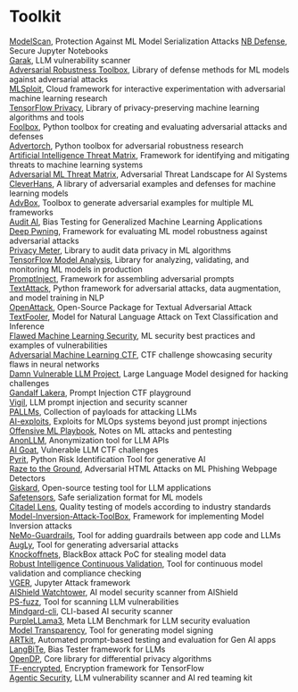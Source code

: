 # Toolkit

[ModelScan](https://github.com/protectai/modelscan), Protection Against ML Model Serialization Attacks
[NB Defense](https://nbdefense.ai), Secure Jupyter Notebooks  
[Garak](https://github.com/leondz/garak), LLM vulnerability scanner  
[Adversarial Robustness Toolbox](https://github.com/IBM/adversarial-robustness-toolbox), Library of defense methods for ML models against adversarial attacks  
[MLSploit](https://github.com/mlsploit/), Cloud framework for interactive experimentation with adversarial machine learning research  
[TensorFlow Privacy](https://github.com/tensorflow/privacy), Library of privacy-preserving machine learning algorithms and tools  
[Foolbox](https://github.com/bethgelab/foolbox), Python toolbox for creating and evaluating adversarial attacks and defenses  
[Advertorch](https://github.com/BorealisAI/advertorch), Python toolbox for adversarial robustness research  
[Artificial Intelligence Threat Matrix](https://collaborativeaicontrols.github.io/ATM/), Framework for identifying and mitigating threats to machine learning systems  
[Adversarial ML Threat Matrix](https://github.com/mitre/advmlthreatmatrix), Adversarial Threat Landscape for AI Systems  
[CleverHans](https://github.com/cleverhans-lab/cleverhans), A library of adversarial examples and defenses for machine learning models  
[AdvBox](https://github.com/advboxes/AdvBox), Toolbox to generate adversarial examples for multiple ML frameworks  
[Audit AI](https://github.com/pymetrics/audit-ai), Bias Testing for Generalized Machine Learning Applications  
[Deep Pwning](https://github.com/cchio/deep-pwning), Framework for evaluating ML model robustness against adversarial attacks  
[Privacy Meter](https://github.com/privacytrustlab/ml_privacy_meter), Library to audit data privacy in ML algorithms  
[TensorFlow Model Analysis](https://github.com/tensorflow/model-analysis), Library for analyzing, validating, and monitoring ML models in production  
[PromptInject](https://github.com/agencyenterprise/PromptInject), Framework for assembling adversarial prompts  
[TextAttack](https://github.com/QData/TextAttack), Python framework for adversarial attacks, data augmentation, and model training in NLP  
[OpenAttack](https://github.com/thunlp/OpenAttack), Open-Source Package for Textual Adversarial Attack  
[TextFooler](https://github.com/jind11/TextFooler), Model for Natural Language Attack on Text Classification and Inference  
[Flawed Machine Learning Security](https://github.com/EthicalML/fml-security), ML security best practices and examples of vulnerabilities  
[Adversarial Machine Learning CTF](https://github.com/arturmiller/adversarial_ml_ctf), CTF challenge showcasing security flaws in neural networks  
[Damn Vulnerable LLM Project](https://github.com/harishsg993010/DamnVulnerableLLMProject), Large Language Model designed for hacking challenges  
[Gandalf Lakera](https://gandalf.lakera.ai/), Prompt Injection CTF playground  
[Vigil](https://github.com/deadbits/vigil-llm), LLM prompt injection and security scanner  
[PALLMs](https://github.com/mik0w/pallms), Collection of payloads for attacking LLMs  
[AI-exploits](https://github.com/protectai/ai-exploits), Exploits for MLOps systems beyond just prompt injections  
[Offensive ML Playbook](https://wiki.offsecml.com/Welcome+to+the+Offensive+ML+Playbook), Notes on ML attacks and pentesting  
[AnonLLM](https://github.com/fsndzomga/anonLLM), Anonymization tool for LLM APIs  
[AI Goat](https://github.com/dhammon/ai-goat), Vulnerable LLM CTF challenges  
[Pyrit](https://github.com/Azure/PyRIT), Python Risk Identification Tool for generative AI  
[Raze to the Ground](https://github.com/advmlphish/raze_to_the_ground_aisec23), Adversarial HTML Attacks on ML Phishing Webpage Detectors  
[Giskard](https://github.com/Giskard-AI/giskard), Open-source testing tool for LLM applications  
[Safetensors](https://github.com/huggingface/safetensors), Safe serialization format for ML models  
[Citadel Lens](https://www.citadel.co.jp/en/products/lens/), Quality testing of models according to industry standards  
[Model-Inversion-Attack-ToolBox](https://github.com/ffhibnese/Model-Inversion-Attack-ToolBox), Framework for implementing Model Inversion attacks  
[NeMo-Guardrails](https://github.com/NVIDIA/NeMo-Guardrails), Tool for adding guardrails between app code and LLMs  
[AugLy](https://github.com/facebookresearch/AugLy), Tool for generating adversarial attacks  
[Knockoffnets](https://github.com/tribhuvanesh/knockoffnets), BlackBox attack PoC for stealing model data  
[Robust Intelligence Continuous Validation](https://www.robustintelligence.com/platform/continuous-validation), Tool for continuous model validation and compliance checking  
[VGER](https://github.com/JosephTLucas/vger), Jupyter Attack framework  
[AIShield Watchtower](https://github.com/bosch-aisecurity-aishield/watchtower), AI model security scanner from AIShield  
[PS-fuzz](https://github.com/prompt-security/ps-fuzz), Tool for scanning LLM vulnerabilities  
[Mindgard-cli](https://github.com/Mindgard/cli/), CLI-based AI security scanner  
[PurpleLLama3](https://meta-llama.github.io/PurpleLlama/), Meta LLM Benchmark for LLM security evaluation  
[Model Transparency](https://github.com/sigstore/model-transparency), Tool for generating model signing  
[ARTkit](https://github.com/BCG-X-Official/artkit), Automated prompt-based testing and evaluation for Gen AI apps  
[LangBiTe](https://github.com/SOM-Research/LangBiTe), Bias Tester framework for LLMs  
[OpenDP](https://github.com/opendp/opendp), Core library for differential privacy algorithms  
[TF-encrypted](https://tf-encrypted.io/), Encryption framework for TensorFlow  
[Agentic Security](https://github.com/msoedov/agentic_security), LLM vulnerability scanner and AI red teaming kit  

